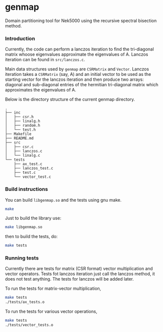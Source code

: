 # genmap

Domain partitioning tool for Nek5000 using the recursive spectral bisection
method.

### Introduction

Currently, the code can perform a lanczos iteration to find the tri-diagonal
matrix whoose eigenvalues approximate the eigenvalues of A. Lanczos iteration
can be found in `src/lanczos.c`.

Main data structures used by `genmap` are `CSRMatrix` and `Vector`. Lanczos
iteration takes a `CSRMatrix` (say, A) and an initial vector to be used as the
starting vector for the lanczos iteration and then produce two arrays: diagonal
and sub-diagonal entries of the hermitian tri-diagonal matrix which approximates 
the eigenvalues of A.

Below is the directory structure of the current genmap directory.

```
.
├── inc
│   ├── csr.h
│   ├── linalg.h
│   ├── random.h
│   └── test.h
├── Makefile
├── README.md
├── src
│   ├── csr.c
│   ├── lanczos.c
│   └── linalg.c
└── tests
    ├── ax_test.c
    ├── lanczos_test.c
    ├── test.c
    └── vector_test.c

```

### Build instructions

You can build `libgenmap.so` and the tests using gnu make.

```sh
make
```

Just to build the library use:

```sh
make libgenmap.so
```

then to build the tests, do:
```sh
make tests
```

### Running tests

Currently there are tests for matrix (CSR format) vector multiplication and
vector operators. Tests fot lanczos iteration just call the lanczos method,
it does not test anything. The tests for lanczos will be added later.

To run the tests for matrix-vector multiplication,
```sh
make tests
./tests/ax_tests.o
```
To run the tests for various vector operations,
```sh
make tests
./tests/vector_tests.o
```
